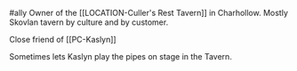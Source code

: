 #ally
Owner of the [[LOCATION-Culler's Rest Tavern]] in Charhollow. Mostly Skovlan tavern by culture and by customer.

Close friend of [[PC-Kaslyn]]

Sometimes lets Kaslyn play the pipes on stage in the Tavern.

